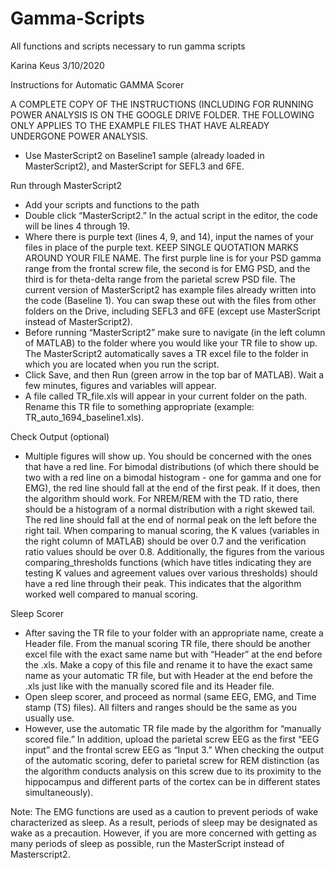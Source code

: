 # Gamma-Scripts
All functions and scripts necessary to run gamma scripts

 
Karina Keus 3/10/2020

Instructions for Automatic GAMMA Scorer

A COMPLETE COPY OF THE INSTRUCTIONS (INCLUDING FOR RUNNING POWER ANALYSIS IS ON THE GOOGLE DRIVE FOLDER. THE FOLLOWING ONLY APPLIES TO THE EXAMPLE FILES THAT HAVE ALREADY UNDERGONE POWER ANALYSIS.
- Use MasterScript2 on Baseline1 sample (already loaded in MasterScript2), and MasterScript for SEFL3 and 6FE.

Run through MasterScript2
- Add your scripts and functions to the path
- Double click “MasterScript2.” In the actual script in the editor, the code will be lines 4 through 19. 
- Where there is purple text (lines 4, 9, and 14), input the names of your files in place of the purple text. KEEP SINGLE QUOTATION MARKS AROUND YOUR FILE NAME. The first purple line is for your PSD gamma range from the frontal screw file, the second is for EMG PSD, and the third is for theta-delta range from the parietal screw PSD file. The current version of MasterScript2 has example files already written into the code (Baseline 1). You can swap these out with the files from other folders on the Drive, including SEFL3 and 6FE (except use MasterScript instead of MasterScript2).
- Before running “MasterScript2” make sure to navigate (in the left column of MATLAB) to the folder where you would like your TR file to show up. The MasterScript2 automatically saves a TR excel file to the folder in which you are located when you run the script.
- Click Save, and then Run (green arrow in the top bar of MATLAB). Wait a few minutes, figures and variables will appear.
- A file called TR_file.xls will appear in your current folder on the path. Rename this TR file to something appropriate (example: TR_auto_1694_baseline1.xls).

Check Output (optional)
- Multiple figures will show up. You should be concerned with the ones that have a red line. 
For bimodal distributions (of which there should be two with a red line on a bimodal histogram - one for gamma and one for EMG), the red line should fall at the end of the first peak. If it does, then the algorithm should work. For NREM/REM with the TD ratio, there should be a histogram of a normal distribution with a right skewed tail. The red line should fall at the end of normal peak on the left before the right tail. When comparing to manual scoring, the K values (variables in the right column of MATLAB) should be over 0.7 and the verification ratio values should be over 0.8. Additionally, the figures from the various comparing_thresholds functions (which have titles indicating they are testing K values and agreement values over various thresholds) should have a red line through their peak. This indicates that the algorithm worked well compared to manual scoring.

Sleep Scorer
- After saving the TR file to your folder with an appropriate name, create a Header file. From the manual scoring TR file, there should be another excel file with the exact same name but with “Header” at the end before the .xls. Make a copy of this file and rename it to have the exact same name as your automatic TR file, but with Header at the end before the .xls just like with the manually scored file and its Header file.
- Open sleep scorer, and proceed as normal (same EEG, EMG, and Time stamp (TS) files). All filters and ranges should be the same as you usually use.
- However, use the automatic TR file made by the algorithm for “manually scored file.” In addition, upload the parietal screw EEG as the first “EEG input” and the frontal screw EEG as “Input 3.” When checking the output of the automatic scoring, defer to parietal screw for REM distinction (as the algorithm conducts analysis on this screw due to its proximity to the hippocampus and different parts of the cortex can be in different states simultaneously).


Note: The EMG functions are used as a caution to prevent periods of wake characterized as sleep. As a result, periods of sleep may be designated as wake as a precaution. However, if you are more concerned with getting as many periods of sleep as possible, run the MasterScript instead of Masterscript2.

